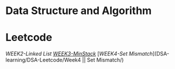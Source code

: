 # Data Structure and Algorithm

# Leetcode
*WEEK2-Linked List*
[*WEEK3-MinStack*](https://github.com/Yuni-wih/DSA-learning/tree/master/DSA-Leetcode/Week3%20%7C%7C%20MinStack)
[*WEEK4-Set Mismatch*](DSA-learning/DSA-Leetcode/Week4 || Set Mismatch/)
